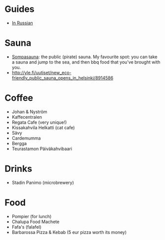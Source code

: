 # Guides

* [In Russian](https://perito-burrito.com/posts/helsinki-flow)

# Sauna

* [Sompasauna](http://www.sompasauna.fi/?page_id=263): the public (pirate) sauna. My favourite spot: you can take a sauna and jump to the sea, and then bbq food that you've brought with you.
* http://yle.fi/uutiset/new_eco-friendly_public_sauna_opens_in_helsinki/8914586

# Coffee

* Johan & Nyström
* Kaffecentralen
* Regata Cafe (very unique!)
* Kissakahvila Helkatti (cat cafe)
* Sävy
* Cardemumma
* Bergga
* Teurastamon Päiväkahvibaari

# Drinks

* Stadin Panimo (microbrewery)

# Food

* Pompier (for lunch)
* Chalupa Food Machete
* Fafa's (falafel)
* Barbarossa Pizza & Kebab (5 eur pizza worth its money)
